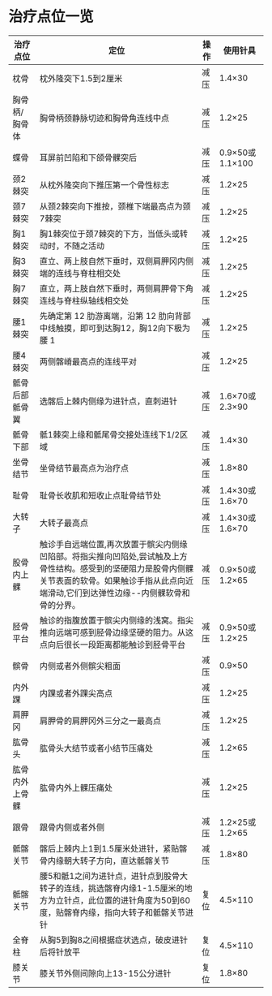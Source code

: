 # 治疗点位一览

| 治疗点位 | 定位 | 操作 | 使用针具 |
| --- | --- | --- | --- |
| 枕骨 | 枕外隆突下1.5到2厘米 | 减压 | 1.4×30 |
| 胸骨柄/胸骨体 | 胸骨柄颈静脉切迹和胸骨角连线中点 | 减压 | 1.2×25 |
| 蝶骨 | 耳屏前凹陷和下颌骨髁突后 | 减压 | 0.9×50或1.1×100 |
| 颈2棘突 | 从枕外隆突向下推压第一个骨性标志 | 减压 | 1.2×25 |
| 颈7棘突 | 从颈2棘突向下推按，颈椎下端最高点为颈7棘突 | 减压 | 1.2×25 |
| 胸1棘突 | 胸1棘突位于颈7棘突的下方，当低头或转动时，不随之活动 | 减压 | 1.2×25 |
| 胸3棘突 | 直立、两上肢自然下垂时，双侧肩胛冈内侧端的连线与脊柱相交处 | 减压 | 1.2×25 |
| 胸7棘突 | 直立，两上肢自然下垂时，两侧肩胛骨下角连线与脊柱纵轴线相交处 | 减压 | 1.2×25 |
| 腰1棘突 | 先确定第 12 肋游离端，沿第 12 肋向背部中线触摸，即可到达胸12，胸12向下极为腰 1 | 减压 | 1.2×25 |
| 腰4棘突 | 两侧髂嵴最高点的连线平对 | 减压 | 1.2×25 |
| 骶骨后部骶骨翼 | 选髂后上棘内侧缘为进针点，直刺进针 | 减压 | 1.6×70或2.3×90 |
| 骶骨下部 | 骶1棘突上缘和骶尾骨交接处连线下1/2区域 | 减压 | 1.4×30 |
| 坐骨结节 | 坐骨结节最高点为治疗点 | 减压 | 1.8×80 |
| 耻骨 | 耻骨长收肌和短收止点耻骨结节处 | 减压 | 1.4×30或1.6×70 |
| 大转子 | 大转子最高点 | 减压 | 1.4×30或1.6×70 |
| 股骨内上髁 | 触诊手自远端位置,再次放置于髌尖内侧缘凹陷部。将指尖推向凹陷处,尝试触及上方骨性结构。感受到的坚硬阻力是股骨内侧髁关节表面的软骨。如果触诊手指从此点向近端滑动,它们到达弹性边缘--内侧髁软骨和骨的分界。 | 减压 | 0.9×50或1.2×65 |
| 胫骨平台 | 触诊的指腹放置于髌尖内侧缘的浅窝。指尖推向远端可感到胫骨边缘坚硬的阻力。从这点向后很长一段距离都能触诊到胫骨平台 | 减压 | 0.9×50或1.2×25 |
| 髌骨 | 内侧或者外侧髌尖粗面 | 减压 | 0.9×50 |
| 内外踝 | 内踝或者外踝尖高点 | 减压 | 1.2×25 |
| 肩胛冈 | 肩胛骨的肩胛冈外三分之一最高点 | 减压 | 1.2×25 |
| 肱骨头 | 肱骨头大结节或者小结节压痛处 | 减压 | 1.2×65 |
| 肱骨内外上骨髁 | 肱骨内外上髁压痛处 | 减压 | 1.2×25 |
| 跟骨 | 跟骨内侧或者外侧 | 减压 | 1.2×25或1.2×65 |
| 骶髂关节 | 髂后上棘内上1到1.5厘米处进针，紧贴髂骨内缘朝大转子方向，直达骶髂关节 | 减压 | 1.8×80 |
| 骶髂关节 | 腰5和骶1之间为进针点，进针点到股骨大转子的连线，挑选髂脊内缘1-1.5厘米的地方为立针点，此位置的进针角度为50到60度，贴髂脊内缘，指向大转子和骶髂关节进针 | 复位 | 4.5×110 |
| 全脊柱 | 从胸5到胸8之间根据症状选点，破皮进针后将针放平 | 复位 | 4.5×110 |
| 膝关节 | 膝关节外侧间隙向上13-15公分进针 | 复位 | 1.8×80 |
